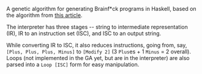 A genetic algorithm for generating Brainf*ck programs in Haskell, based on the algorithm from [this article](http://www.theprojectspot.com/tutorial-post/creating-a-genetic-algorithm-for-beginners/3).

The interpreter has three stages -- string to intermediate representation (IR), IR to an instruction set (ISC), and ISC to an output string.

While converting IR to ISC, it also reduces instructions, going from, say, `[Plus, Plus, Plus, Minus]` to `[Modify 2]` (3 `Plus`es + 1 `Minus` = 2 overall). Loops (not implemented in the GA yet, but are in the interpreter) are also parsed into a `Loop [ISC]` form for easy manipulation.
